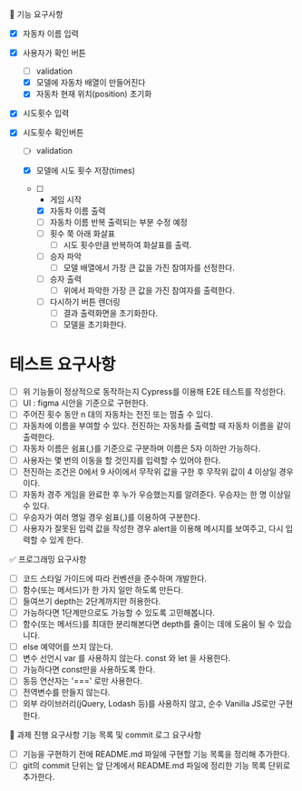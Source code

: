 🎯 기능 요구사항

- [x] 자동차 이름 입력
- [x] 사용자가 확인 버튼

  - [ ] validation
  - [x] 모델에 자동차 배열이 만들어진다
  - [x] 자동차 현재 위치(position) 초기화

- [x] 시도횟수 입력
- [x] 시도횟수 확인버튼

  - [ ] validation
  - [x] 모델에 시도 횟수 저장(times)

  - [ ] - 게임 시작
    * [x] 자동차 이름 출력
    * [ ] 자동차 이름 반복 출력되는 부분 수정 예정
    * [ ] 횟수 쭉 아래 화살표
      - [ ] 시도 횟수만큼 반복하여 화살표를 출력.
    * [ ] 승자 파악
      - [ ] 모델 배열에서 가장 큰 값을 가진 참여자를 선정한다.
    * [ ] 승자 출력
      - [ ] 위에서 파악한 가장 큰 값을 가진 참여자를 출력한다.
    * [ ] 다시하기 버튼 렌더링
      - [ ] 결과 출력화면을 초기화한다.
      - [ ] 모델을 초기화한다.

# 테스트 요구사항

- [ ] 위 기능들이 정상적으로 동작하는지 Cypress를 이용해 E2E 테스트를 작성한다.
- [ ] UI : figma 시안을 기준으로 구현한다.
- [ ] 주어진 횟수 동안 n 대의 자동차는 전진 또는 멈출 수 있다.
- [ ] 자동차에 이름을 부여할 수 있다. 전진하는 자동차를 출력할 때 자동차 이름을 같이 출력한다.
- [ ] 자동차 이름은 쉼표(,)를 기준으로 구분하며 이름은 5자 이하만 가능하다.
- [ ] 사용자는 몇 번의 이동을 할 것인지를 입력할 수 있어야 한다.
- [ ] 전진하는 조건은 0에서 9 사이에서 무작위 값을 구한 후 무작위 값이 4 이상일 경우이다.
- [ ] 자동차 경주 게임을 완료한 후 누가 우승했는지를 알려준다. 우승자는 한 명 이상일 수 있다.
- [ ] 우승자가 여러 명일 경우 쉼표(,)를 이용하여 구분한다.
- [ ] 사용자가 잘못된 입력 값을 작성한 경우 alert을 이용해 메시지를 보여주고, 다시 입력할 수 있게 한다.

✅ 프로그래밍 요구사항

- [ ] 코드 스타일 가이드에 따라 컨벤션을 준수하며 개발한다.
- [ ] 함수(또는 메서드)가 한 가지 일만 하도록 만든다.
- [ ] 들여쓰기 depth는 2단계까지만 허용한다.
- [ ] 가능하다면 1단계만으로도 가능할 수 있도록 고민해봅니다.
- [ ] 함수(또는 메서드)를 최대한 분리해본다면 depth를 줄이는 데에 도움이 될 수 있습니다.
- [ ] else 예약어를 쓰지 않는다.
- [ ] 변수 선언시 var 를 사용하지 않는다. const 와 let 을 사용한다.
- [ ] 가능하다면 const만을 사용하도록 한다.
- [ ] 동등 연산자는 '===' 로만 사용한다.
- [ ] 전역변수를 만들지 않는다.
- [ ] 외부 라이브러리(jQuery, Lodash 등)를 사용하지 않고, 순수 Vanilla JS로만 구현한다.

📝 과제 진행 요구사항
기능 목록 및 commit 로그 요구사항

- [ ] 기능을 구현하기 전에 README.md 파일에 구현할 기능 목록을 정리해 추가한다.
- [ ] git의 commit 단위는 앞 단계에서 README.md 파일에 정리한 기능 목록 단위로 추가한다.
